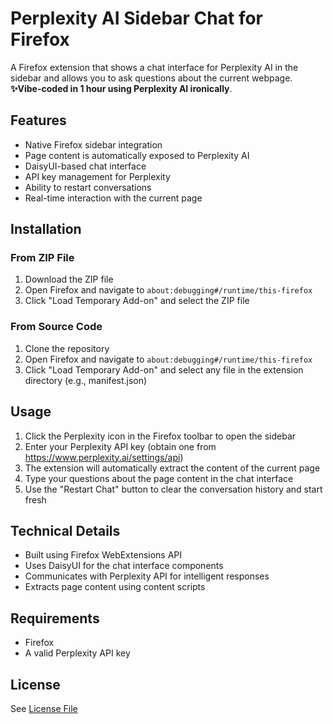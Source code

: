# Perplexity AI Sidebar Chat for Firefox

A Firefox extension that shows a chat interface for Perplexity AI in the sidebar and allows you to ask questions about the current webpage. __✨Vibe-coded in 1 hour using Perplexity AI ironically__.

## Features

- Native Firefox sidebar integration
- Page content is automatically exposed to Perplexity AI
- DaisyUI-based chat interface
- API key management for Perplexity
- Ability to restart conversations
- Real-time interaction with the current page

## Installation

### From ZIP File
1. Download the ZIP file
2. Open Firefox and navigate to `about:debugging#/runtime/this-firefox`
3. Click "Load Temporary Add-on" and select the ZIP file

### From Source Code
1. Clone the repository
2. Open Firefox and navigate to `about:debugging#/runtime/this-firefox`
3. Click "Load Temporary Add-on" and select any file in the extension directory (e.g., manifest.json)

## Usage

1. Click the Perplexity icon in the Firefox toolbar to open the sidebar
2. Enter your Perplexity API key (obtain one from https://www.perplexity.ai/settings/api)
3. The extension will automatically extract the content of the current page
4. Type your questions about the page content in the chat interface
5. Use the "Restart Chat" button to clear the conversation history and start fresh

## Technical Details

- Built using Firefox WebExtensions API
- Uses DaisyUI for the chat interface components
- Communicates with Perplexity API for intelligent responses
- Extracts page content using content scripts

## Requirements

- Firefox
- A valid Perplexity API key

## License

See [License File](LICENSE)

